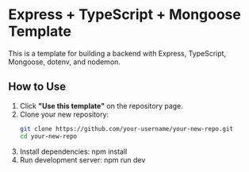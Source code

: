 # Express + TypeScript + Mongoose Template

This is a template for building a backend with Express, TypeScript, Mongoose, dotenv, and nodemon.

## How to Use

1. Click **"Use this template"** on the repository page.
2. Clone your new repository:
   ```bash
   git clone https://github.com/your-username/your-new-repo.git
   cd your-new-repo
3. Install dependencies:
   npm install
4. Run development server:
   npm run dev
